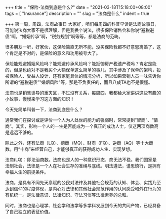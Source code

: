 +++
title = "保险-法商到底是什么?"
date = "2021-03-18T15:18:00+08:00"
tags = [ "Insurance"]
description = ""
slug = "法商是什么"
indent = true

+++
第一周，周四，法商故事日 大家好，咱们每周四的科普早读是法商故事日，可能说法商大家不是很理解，但是我换个说法，很多保险销售会和你说“避税避债”啊，“婚姻传承”啊，“税务规划”啊等等，都是法商的范畴。

很多朋友一听，好家伙，这保险简直无所不能，没买保险我都不好意思离婚了，这个肯定是不对的，是保险的意义和功用被夸大了。

 保险能规避婚姻风险吗？能规避传承风险吗？能抵御房产税遗产税吗？肯定是能的，但是也绝对不是我买个大额保单这么简单的事儿，其中涉及了保单的架构，投被保险人、受益人设计，还有家庭具体的情况分析，所以如果营销人员一味告诉你所谓的“避税避债”"婚姻风险"等，那是不负责任的，而且八成TA也不是很懂。

法商也是销售误导的重灾区，不过没有关系，每周四，我都给大家讲讲这些有趣的小故事，慢慢来学习这方面的知识！ 

今天先简单科普一下，法商到底是什么？ 

通常我们在探讨或是评价一个人为人处世的能力的强弱时，常常提到“智商”、“情商”。其实，影响一个人的一生是否能成为一个真正的成功人士，仅这两项商数高是远远不够的。

除此之外，还有法商（LQ）、德商（MQ）、财商（FQ）、逆商（AQ）等十大商数。用“十商”来经营自己，才能够真正的获得成功人生、实现梦想。

法商(LQ)：即法治商数。法商也是人的一种意识形态，商无法不稳。我们国家是法制社会，法律是一个人在社会生存的准绳与底线。明法遵法，谨思慎行，是拥有幸福人生的前提条件。

法商，是具有不同先天禀赋的公民对法律及其他社会规范的认知、体会、实践乃至达到信仰的程度体现，是内心对法律和其他社会规范作用的认同感受和外在行为的有机统一。是法律意识、法律知识、守法习惯等法律素养的总和。 

同时，法商也是心理学、社会学和法学等多学科发展到今天的共同产物，已经具备了自己独立的表征价值。
